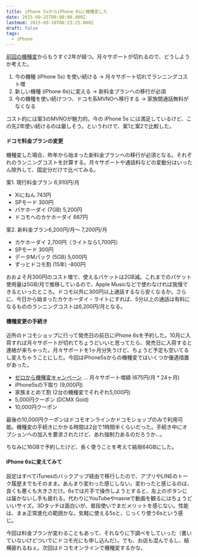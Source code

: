 ```yaml
---
title: iPhone 5sからiPhone 6sに機種変した
date: 2015-09-25T00:00:00.000Z
lastmod: 2015-09-30T00:23:25.000Z
draft: false
tags:
  - iPhone
---
```


[前回の機種変](/posts/20131023/p01)からもうすぐ2年が経つ。月々サポートが切れるので、どうしようか考えた。

1. 今の機種 (iPhone 5s) を使い続ける → 月々サポート切れでランニングコスト増
2. 新しい機種 (iPhone 6s)に変える → 新料金プランへの移行が必須
3. 今の機種を使い続けつつ、ドコモ系MVNOへ移行する → 家族間通話無料がなくなる

コスト的には案3のMVNOが魅力的。今の iPhone 5s には満足しているけど、この先2年使い続けるのは厳しそう。というわけで、案1と案2で比較した。

#### ドコモ料金プランの変更

機種変した場合、昨年から始まった新料金プランへの移行が必須となる。それぞれのランニングコストを計算する。月々サポートや通話料などの変動分はいったん除外して、固定分だけで比べてみる。

案1. 現行料金プラン 6,910円/月

- Xiにねん 743円
- SPモード 300円
- パケホーダイ (7GB) 5,200円
- ドコモへのカケホーダイ 667円

案2. 新料金プラン6,200円/月〜 7,200円/月

- カケホーダイ 2,700円（ライトなら1,700円）
- SPモード 300円
- データMパック (5GB) 5,000円
- ずっとドコモ割 (15年) -800円

おおよそ月300円のコスト増で、使えるパケットは2GB減。これまでのパケット使用量は5GB/月で推移しているので、Apple Musicなどで使わなければ我慢できるといったところ。ドコモ以外に300円以上通話するなら安くなるか。さらに、今日から始まったカケホーダイ・ライトにすれば、5分以上の通話は有料になるもののランニングコストは6,200円/月となる。

#### 機種変更の手続き

近所のドコモショップに行って発売日の前日にiPhone 6sを予約した。10月に入荷すれば月々サポートが切れてちょうどいいと思ってたら、発売日に入荷すると連絡が来ちゃった。月々サポートを1ヶ月分失うけど、ちょうど予定も空いてるし変えちゃうことにした。今回はiPhone5sからの機種変ではいくつか優遇措置があった。

- [ゼロから機種変キャンペーン](https://www.nttdocomo.co.jp/iphone/campaign/zero/index.html) … 月々サポート増額 (675円/月 \* 24ヶ月)
- iPhone5sの下取り (9,000円)
- 家族まとめて割 (2台の機種変でそれぞれ5,000円)
- 5,000円クーポン (DCMX Gold)
- 10,000円クーポン

最後の10,000円クーポンはドコモオンラインかドコモショップのみで利用可能。機種変の手続きにかかる時間は2台で1時間半くらいだった。手続き中にオプションへの加入を要求されたけど、あれ強制力あるのだろうか…。

ちなみに16GBで予約したけど、長く使うことを考えて結局64GBにした。

#### iPhone 6sに変えてみて

設定はすべてiTunesのバックアップ経由で移行したので、アプリやLINEのトーク履歴までもそのまま。あんまり変わった感じしない。変わったと感じるのは、良くも悪くも大きさだけ。6sでは片手で操作しようとすると、左上のボタンには届かないし手も疲れる。代わりにYouTubeやnasneで動画を観るにはちょうどいいサイズ。3Dタッチは面白いが、普段使いでまだメリットを感じない。性能は、まぁ正常進化の範囲かな。気軽に使える5sと、じっくり使う6sという感じ。

今回は料金プランが変わることもあって、それなりに下調べをしていった（書いていないけどついでにドコモ光にも申し込んだ）。でも、お店も混んでるし、結構疲れるねぇ。次回はドコモオンラインで機種変するかな。
